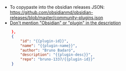 - To copypaste into the obsidian releases JSON:
  <https://github.com/obsidianmd/obsidian-releases/blob/master/community-plugins.json>
- [Don't mention "Obsidian" or "plugin" in the description](https://docs.obsidian.md/Plugins/Releasing/Submission+requirements+for+plugins#Keep+plugin+descriptions+short+and+simple)

```json
    },
    {
        "id": "{{plugin-id}}",
        "name": "{{plugin-name}}",
        "author": "Bruno Badaró",
        "description": "{{plugin-desc}}",
        "repo": "bruno-1337/{{plugin-id}}"
    }
```
